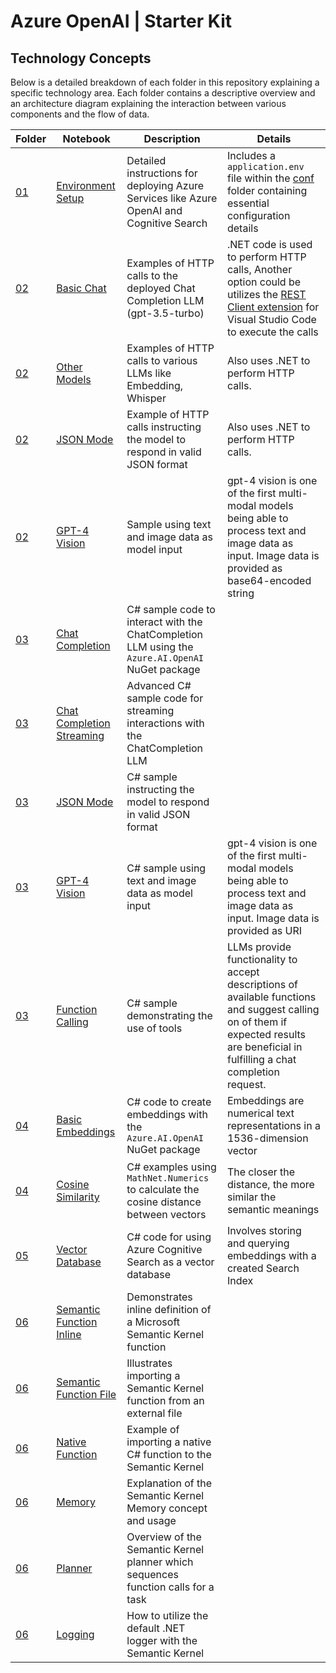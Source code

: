 # Azure OpenAI | Starter Kit

## Technology Concepts

Below is a detailed breakdown of each folder in this repository explaining a specific technology area. Each folder contains a descriptive overview and an architecture diagram explaining the interaction between various components and the flow of data.

| Folder | Notebook  |  Description | Details |
| --------  | --------  |  ----------- | ------- |
| [01](./docs/01_DemoEnvironment/README.md)  | [Environment Setup](./docs/01_DemoEnvironment/01_Environment.ipynb)  |  Detailed instructions for deploying Azure Services like Azure OpenAI and Cognitive Search | Includes a `application.env` file within the [conf](./docs/01_DemoEnvironment/conf) folder containing essential configuration details |
| [02](./docs/02_REST_API/README.md)  | [Basic Chat](./docs/02_REST_API/01_BasicChat.ipynb)  |  Examples of HTTP calls to the deployed Chat Completion LLM (gpt-3.5-turbo)  | .NET code is used to perform HTTP calls, Another option could be utilizes the [REST Client extension](https://marketplace.visualstudio.com/items?itemName=humao.rest-client) for Visual Studio Code to execute the calls |
| [02](./docs/02_REST_API/README.md)  | [Other Models](./docs/02_REST_API/02_OtherModels.ipynb)  |  Examples of HTTP calls to various LLMs like Embedding, Whisper  | Also uses .NET to perform HTTP calls. |
| [02](./docs/02_REST_API/README.md)  | [JSON Mode](./docs/02_REST_API/03_JsonMode.ipynb)  |  Example of HTTP calls instructing the model to respond in valid JSON format  | Also uses .NET to perform HTTP calls. |
| [02](./docs/02_REST_API/README.md)  | [GPT-4 Vision](./docs/02_REST_API/04_MultiModalVision.ipynb)  |  Sample using text and image data as model input | gpt-4 vision is one of the first multi-modal models being able to process text and image data as input. Image data is provided as base64-encoded string
| [03](./docs/03_SDK/README.md)  | [Chat Completion](./docs/03_SDK/01_-_ChatCompletion.ipynb)  | C# sample code to interact with the ChatCompletion LLM using the `Azure.AI.OpenAI` NuGet package |
| [03](./docs/03_SDK/README.md)  | [Chat Completion Streaming](./docs/03_SDK/02_ChatCompletionStreaming.ipynb)  | Advanced C# sample code for streaming interactions with the ChatCompletion LLM |
| [03](./docs/03_SDK/README.md)  | [JSON Mode](./docs/03_SDK/03_JSONMode.ipynb)  | C# sample instructing the model to respond in valid JSON format |
| [03](./docs/03_SDK/README.md)  | [GPT-4 Vision](./docs/03_SDK/04_MultiModalVision.ipynb)  | C# sample using text and image data as model input | gpt-4 vision is one of the first multi-modal models being able to process text and image data as input. Image data is provided as URI
| [03](./03_SDK/README.md)  | [Function Calling](./03_SDK/05_ChatTools.ipynb)  | C# sample demonstrating the use of tools | LLMs provide functionality to accept descriptions of available functions and suggest calling on of them if expected results are beneficial in fulfilling a chat completion request.
| [04](./docs/04_Embeddings/README.md)  | [Basic Embeddings](./docs/04_Embeddings/01_BasicEmbeddings.ipynb)  | C# code to create embeddings with the `Azure.AI.OpenAI` NuGet package | Embeddings are numerical text representations in a 1536-dimension vector |
| [04](./docs/04_Embeddings/README.md)  | [Cosine Similarity](./docs/04_Embeddings/02_CosineSimilarity.ipynb)  | C# examples using `MathNet.Numerics` to calculate the cosine distance between vectors | The closer the distance, the more similar the semantic meanings |
| [05](./docs/05_VectorDB/README.md)  | [Vector Database](./docs/05_VectorDB/01_CognitiveSearch.ipynb)  | C# code for using Azure Cognitive Search as a vector database | Involves storing and querying embeddings with a created Search Index |
| [06](./docs/06_SemanticKernel/README.md)  | [Semantic Function Inline](./docs/06_SemanticKernel/01_PlugIn_SemanticFunction_Inline.ipynb)  | Demonstrates inline definition of a Microsoft Semantic Kernel function |
| [06](./docs/06_SemanticKernel/README.md)  | [Semantic Function File](./docs/06_SemanticKernel/02_PlugIn_SemanticFunction_File.ipynb)  | Illustrates importing a Semantic Kernel function from an external file |
| [06](./docs/06_SemanticKernel/README.md)  | [Native Function](./docs/06_SemanticKernel/03_PlugIn_NativeFunction.ipynb)  | Example of importing a native C# function to the Semantic Kernel |
| [06](./docs/06_SemanticKernel/README.md)  | [Memory](./docs/06_SemanticKernel/04_Memory.ipynb)  | Explanation of the Semantic Kernel Memory concept and usage |
| [06](./docs/06_SemanticKernel/README.md)  | [Planner](./docs/06_SemanticKernel/05_Planner.ipynb)  | Overview of the Semantic Kernel planner which sequences function calls for a task |
| [06](./docs/06_SemanticKernel/README.md)  | [Logging](./docs/06_SemanticKernel/06_Logs.ipynb)  | How to utilize the default .NET logger with the Semantic Kernel |

